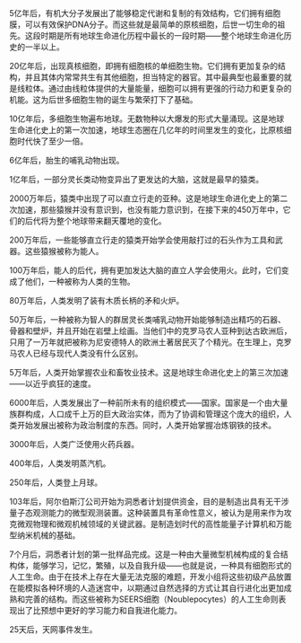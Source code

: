 

5亿年后，有机大分子发展出了能够稳定代谢和复制的有效结构，它们拥有细胞膜，可以有效保护DNA分子。而这些就是最简单的原核细胞，后世一切生命的祖先。这段时期是所有地球生命进化历程中最长的一段时期——整个地球生命进化历史的一半以上。

20亿年后，出现真核细胞，即拥有细胞核的单细胞生物。它们拥有更加复杂的结构，并且其体内常常共生有其他细胞，担当特定的器官。其中最典型也最重要的就是线粒体。通过由线粒体提供的大量能量，细胞可以拥有更强的行动力和更复杂的机能。这为后世多细胞生物的诞生与繁荣打下了基础。

10亿年后，多细胞生物遍布地球。无数物种以大爆发的形式大量涌现。这是地球生命进化史上的第一次加速，地球生态圈在几亿年的时间里发生的变化，比原核细胞时代快了至少一倍。

6亿年后，胎生的哺乳动物出现。

1亿年后，一部分灵长类动物变异出了更发达的大脑，这就是最早的猿类。

2000万年后，猿类中出现了可以直立行走的亚种。这是地球生命进化史上的第二次加速，那些猿猴并没有意识到，也没有能力意识到，在接下来的450万年中，它们的后代将为整个地球带来翻天覆地的变化。

200万年后，一些能够直立行走的猿类开始学会使用敲打过的石头作为工具和武器。这些猿猴被称为能人。

100万年后，能人的后代，拥有更加发达大脑的直立人学会使用火。此时，它们变成了他们，一种被称为人类的生物。

80万年后，人类发明了装有木质长柄的矛和火炉。

50万年后，一种被称为智人的群居灵长类哺乳动物开始能够制造出精巧的石器、骨器和壁炉，并且开始在岩壁上绘画。当他们中的克罗马农人亚种到达古欧洲后，只用了一万年就把被称为尼安德特人的欧洲土著居民灭了个精光。在生理上，克罗马农人已经与现代人类没有什么区别。

5万年后，人类开始掌握农业和畜牧业技术。这是地球生命进化史上的第三次加速——以近乎疯狂的速度。

6000年后，人类发展出了一种前所未有的组织模式——国家。国家是一个由大量族群构成，人口成千上万的巨大政治实体，而为了协调和管理这个庞大的组织，人类开始发展出被称为政治制度的东西。同时，人类开始掌握冶炼钢铁的技术。

3000年后，人类广泛使用火药兵器。

400年后，人类发明蒸汽机。

250年后，人类登上月球。

103年后，阿尔伯斯汀公司开始为洞悉者计划提供资金，目的是制造出具有无干涉量子态观测能力的微型观测装置。这种装置具有革命性意义，被认为是用来作为攻克微观物理和微观机械领域的关键武器。是制造划时代的高性能量子计算机和万能型纳米机械的基础。

7个月后，洞悉者计划的第一批样品完成。这是一种由大量微型机械构成的复合结构体，能够学习，记忆，繁殖，以及自我升级——也就是说，一种具有细胞形式的人工生命。由于在技术上存在大量无法克服的难题，开发小组将这些初级产品放置在能模拟各种环境的人造迷宫中，以期通过自然选择的方式让其自行进化出更加成熟和完善的结构。而这些被称为SEERS细胞（Noublepocytes）的人工生命则表现出了比预想中更好的学习能力和自我进化能力。

25天后，天网事件发生。


